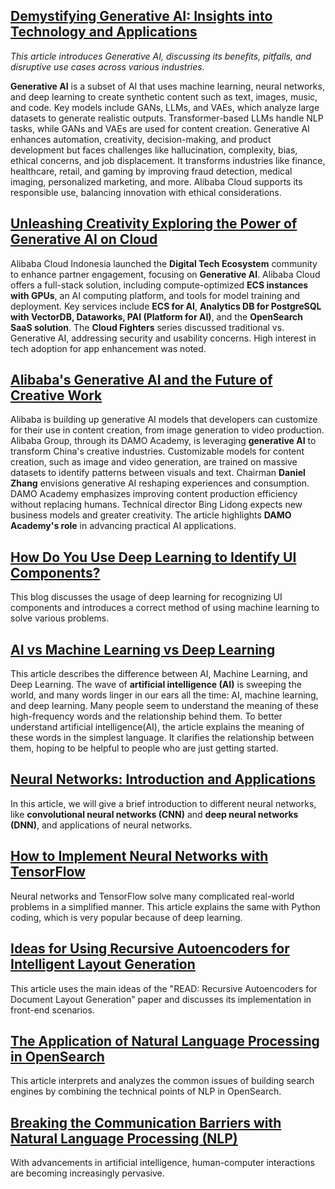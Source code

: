 ## [Demystifying Generative AI: Insights into Technology and Applications](https://www.alibabacloud.com/blog/600263?utm_content=g_1000397847)

_This article introduces Generative AI, discussing its benefits, pitfalls, and disruptive use cases across various industries._

**Generative AI** is a subset of AI that uses machine learning, neural networks, and deep learning to create synthetic content such as text, images, music, and code. Key models include GANs, LLMs, and VAEs, which analyze large datasets to generate realistic outputs. Transformer-based LLMs handle NLP tasks, while GANs and VAEs are used for content creation. Generative AI enhances automation, creativity, decision-making, and product development but faces challenges like hallucination, complexity, bias, ethical concerns, and job displacement. It transforms industries like finance, healthcare, retail, and gaming by improving fraud detection, medical imaging, personalized marketing, and more. Alibaba Cloud supports its responsible use, balancing innovation with ethical considerations.

## [Unleashing Creativity Exploring the Power of Generative AI on Cloud](https://www.alibabacloud.com/blog/600576?utm_content=g_1000397848)

Alibaba Cloud Indonesia launched the **Digital Tech Ecosystem** community to enhance partner engagement, focusing on **Generative AI**. Alibaba Cloud offers a full-stack solution, including compute-optimized **ECS instances with GPUs**, an AI computing platform, and tools for model training and deployment. Key services include **ECS for AI**, **Analytics DB for PostgreSQL with VectorDB, Dataworks, PAI (Platform for AI)**, and the **OpenSearch SaaS solution**. The **Cloud Fighters** series discussed traditional vs. Generative AI, addressing security and usability concerns. High interest in tech adoption for app enhancement was noted.

## [Alibaba's Generative AI and the Future of Creative Work](https://www.alibabacloud.com/blog/599843?utm_content=g_1000397849)
Alibaba is building up generative AI models that developers can customize for their use in content creation, from image generation to video production.
Alibaba Group, through its DAMO Academy, is leveraging **generative AI** to transform China's creative industries. Customizable models for content creation, such as image and video generation, are trained on massive datasets to identify patterns between visuals and text. Chairman **Daniel Zhang** envisions generative AI reshaping experiences and consumption. DAMO Academy emphasizes improving content production efficiency without replacing humans. Technical director Bing Lidong expects new business models and greater creativity. The article highlights **DAMO Academy's role** in advancing practical AI applications.

## [How Do You Use Deep Learning to Identify UI Components?](https://www.alibabacloud.com/blog/597859?utm_content=g_1000397850)
This blog discusses the usage of deep learning for recognizing UI components and introduces a correct method of using machine learning to solve various problems.

## [AI vs Machine Learning vs Deep Learning](https://www.alibabacloud.com/blog/597558?utm_content=g_1000397851)
This article describes the difference between AI, Machine Learning, and Deep Learning.
The wave of **artificial intelligence (AI)** is sweeping the world, and many words linger in our ears all the time: AI, machine learning, and deep learning. Many people seem to understand the meaning of these high-frequency words and the relationship behind them.
To better understand artificial intelligence(AI), the article explains the meaning of these words in the simplest language. It clarifies the relationship between them, hoping to be helpful to people who are just getting started.

## [Neural Networks: Introduction and Applications](https://www.alibabacloud.com/blog/595517?utm_content=g_1000397852)
In this article, we will give a brief introduction to different neural networks, like **convolutional neural networks (CNN)** and **deep neural networks (DNN)**, and applications of neural networks.

## [How to Implement Neural Networks with TensorFlow](https://www.alibabacloud.com/blog/390228?utm_content=g_1000397853)
Neural networks and TensorFlow solve many complicated real-world problems in a simplified manner. This article explains the same with Python coding, which is very popular because of deep learning.

## [Ideas for Using Recursive Autoencoders for Intelligent Layout Generation](https://www.alibabacloud.com/blog/597099?utm_content=g_1000397854)
This article uses the main ideas of the "READ: Recursive Autoencoders for Document Layout Generation" paper and discusses its implementation in front-end scenarios.

## [The Application of Natural Language Processing in OpenSearch](https://www.alibabacloud.com/blog/596791?utm_content=g_1000397855)
This article interprets and analyzes the common issues of building search engines by combining the technical points of NLP in OpenSearch.

## [Breaking the Communication Barriers with Natural Language Processing (NLP)](https://www.alibabacloud.com/blog/593762?utm_content=g_1000397856)
With advancements in artificial intelligence, human-computer interactions are becoming increasingly pervasive.
